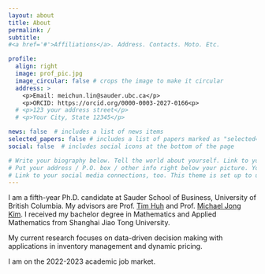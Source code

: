 ```yaml
---
layout: about
title: About
permalink: /
subtitle:  
#<a href='#'>Affiliations</a>. Address. Contacts. Moto. Etc.

profile:
  align: right
  image: prof_pic.jpg
  image_circular: false # crops the image to make it circular
  address: >
    <p>Email: meichun.lin@sauder.ubc.ca</p>
    <p>ORCID: https://orcid.org/0000-0003-2027-0166<p>
  # <p>123 your address street</p>
  # <p>Your City, State 12345</p>

news: false  # includes a list of news items
selected_papers: false # includes a list of papers marked as "selected={true}"
social: false  # includes social icons at the bottom of the page

# Write your biography below. Tell the world about yourself. Link to your favorite [subreddit](http://reddit.com). You can put a picture in, too. The code is already in, just name your picture `prof_pic.jpg` and put it in the `img/` folder.
# Put your address / P.O. box / other info right below your picture. You can also disable any these elements by editing `profile` property of the YAML header of your `_pages/about.md`. Edit `_bibliography/papers.bib` and Jekyll will render your [publications page](/al-folio/publications/) automatically.
# Link to your social media connections, too. This theme is set up to use [Font Awesome icons](http://fortawesome.github.io/Font-Awesome/) and [Academicons](https://jpswalsh.github.io/academicons/), like the ones below. Add your Facebook, Twitter, LinkedIn, Google Scholar, or just disable all of them.
---
```


I am a fifth-year Ph.D. candidate at Sauder School of Business, University of British Columbia. My advisors are Prof. [Tim Huh](https://www.sauder.ubc.ca/people/tim-huh) and Prof. [Michael Jong Kim](https://www.sauder.ubc.ca/people/michael-jong-kim). 
I received my bachelor degree in Mathematics and Applied Mathematics from Shanghai Jiao Tong University. 

My current research focuses on data-driven decision making with applications in inventory management and dynamic pricing.

I am on the 2022-2023 academic job market. 



